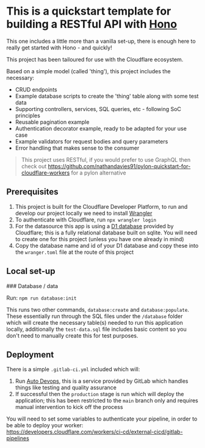 # This is a quickstart template for building a RESTful API with [Hono](https://hono.dev/docs/api/hono)

This one includes a little more than a vanilla set-up, there is enough here to really get started with Hono - and quickly!

This project has been tailoured for use with the Cloudflare ecosystem.

Based on a simple model (called 'thing'), this project includes the necessary:

- CRUD endpoints
- Example database scripts to create the 'thing' table along with some test data
- Supporting controllers, services, SQL queries, etc - following SoC principles
- Reusable pagination example
- Authentication decorator example, ready to be adapted for your use case
- Example validators for request bodies and query parameters
- Error handling that makes sense to the consumer

> This project uses RESTful, if you would prefer to use GraphQL then check out https://github.com/nathandavies91/pylon-quickstart-for-cloudflare-workers for a pylon alternative

## Prerequisites

1. This project is built for the Cloudflare Developer Platform, to run and develop our project locally we need to install [Wrangler](https://developers.cloudflare.com/workers/wrangler/)
2. To authenticate with Cloudflare, run `npx wrangler login`
3. For the datasource this app is using a [D1 database](https://developers.cloudflare.com/d1/) provided by Cloudflare; this is a fully relational database built on sqlite. You will need to create one for this project (unless you have one already in mind)
4. Copy the database name and id of your D1 database and copy these into the `wranger.toml` file at the route of this project

## Local set-up

### Database / data

Run: `npm run database:init`

This runs two other commands, `database:create` and `database:populate`. These essentially run through the SQL files under the `/database` folder which will create the necessary table(s) needed to run this application locally, additionally the `test-data.sql` file includes basic content so you don't need to manually create this for test purposes.

## Deployment

There is a simple `.gitlab-ci.yml` included which will:

1. Run [Auto Devops](https://docs.gitlab.com/ee/topics/autodevops/), this is a service provided by GitLab which handles things like testing and quality assurance
2. If successful then the `production` stage is run which will deploy the application; this has been restricted to the `main` branch only and requires manual intervention to kick off the process

You will need to set some variables to authenticate your pipeline, in order to be able to deploy your worker: https://developers.cloudflare.com/workers/ci-cd/external-cicd/gitlab-pipelines